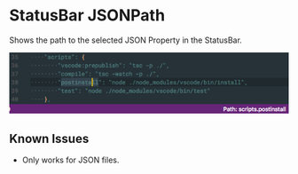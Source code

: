 # StatusBar JSONPath

Shows the path to the selected JSON Property in the StatusBar.

![JSONPath](resources/jsonpath.png)

## Known Issues

* Only works for JSON files.
